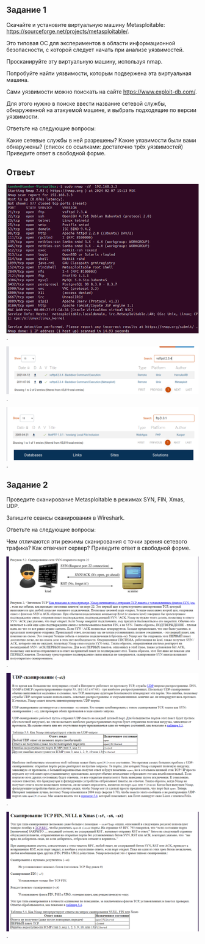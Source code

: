 ## Задание 1
Скачайте и установите виртуальную машину Metasploitable: https://sourceforge.net/projects/metasploitable/.

Это типовая ОС для экспериментов в области информационной безопасности, с которой следует начать при анализе уязвимостей.

Просканируйте эту виртуальную машину, используя nmap.

Попробуйте найти уязвимости, которым подвержена эта виртуальная машина.

Сами уязвимости можно поискать на сайте https://www.exploit-db.com/.

Для этого нужно в поиске ввести название сетевой службы, обнаруженной на атакуемой машине, и выбрать подходящие по версии уязвимости.

Ответьте на следующие вопросы:

Какие сетевые службы в ней разрешены?
Какие уязвимости были вами обнаружены? (список со ссылками: достаточно трёх уязвимостей)
Приведите ответ в свободной форме.

## Отвеьт

![скрин](https://github.com/MalovAleksey/DZ/blob/main/ИБ/2024-02-07_15-47-37.png).

![скрин](https://github.com/MalovAleksey/DZ/blob/main/ИБ/2024-02-07_15-16-34.png).

![скрин](https://github.com/MalovAleksey/DZ/blob/main/ИБ/2024-02-07_15-19-45.png).

## Задание 2
Проведите сканирование Metasploitable в режимах SYN, FIN, Xmas, UDP.

Запишите сеансы сканирования в Wireshark.

Ответьте на следующие вопросы:

Чем отличаются эти режимы сканирования с точки зрения сетевого трафика?
Как отвечает сервер?
Приведите ответ в свободной форме.

![скрин](https://github.com/MalovAleksey/DZ/blob/main/ИБ/2024-02-08_09-02-52.png).

![скрин](https://github.com/MalovAleksey/DZ/blob/main/ИБ/2024-02-08_09-16-09.png).

![скрин](https://github.com/MalovAleksey/DZ/blob/main/ИБ/2024-02-08_09-22-10.png).
